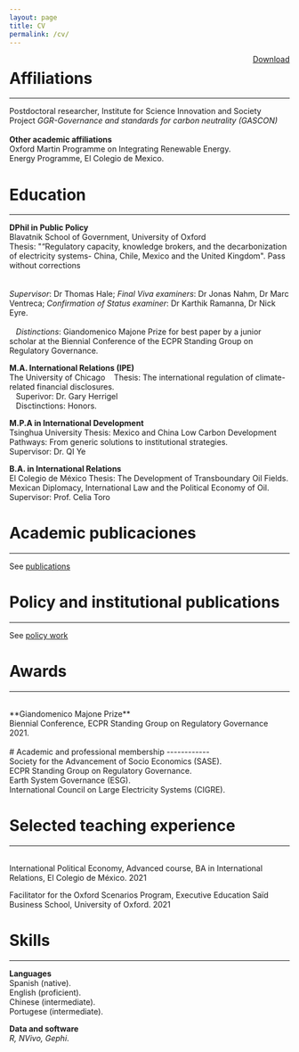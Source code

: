 ```yaml
---
layout: page
title: CV
permalink: /cv/
---
```

<a href="/assets/V_CV_072021.pdf" style="float: right;">Download</a>

# Affiliations
------------
Postdoctoral researcher, Institute for Science Innovation and Society <br />
Project _GGR-Governance and standards for carbon neutrality (GASCON)_ <br />
<br />
**Other academic affiliations**<br />
Oxford Martin Programme on Integrating Renewable Energy.<br />
Energy Programme, El Colegio de Mexico.

# Education
------------
**DPhil in Public Policy**<br />
Blavatnik School of Government, University of Oxford
<br />
Thesis: "“Regulatory capacity, knowledge brokers, and the decarbonization of electricity systems- China, Chile, Mexico and the United Kingdom". Pass without corrections<br />
<br />
<br />
_Supervisor_: Dr Thomas Hale; _Final Viva examiners_: Dr Jonas Nahm, Dr Marc Ventreca; _Confirmation of Status examiner_: Dr Karthik Ramanna, Dr Nick Eyre.
<br />
<br />
&nbsp;&nbsp;&nbsp;_Distinctions_: Giandomenico Majone Prize for best paper by a junior scholar at the Biennial Conference of the ECPR Standing Group on Regulatory Governance.

**M.A. International Relations (IPE)**<br />
The University of Chicago
&nbsp;&nbsp;&nbsp;Thesis: The international regulation of climate-related financial disclosures. <br />
&nbsp;&nbsp;&nbsp;Superivor: Dr. Gary Herrigel<br />
&nbsp;&nbsp;&nbsp;Disctinctions: Honors.<br />

**M.P.A in International Development**<br />
Tsinghua University
Thesis: Mexico and China Low Carbon Development Pathways: From generic solutions to institutional strategies. <br />
Supervisor: Dr. QI Ye<br />

**B.A. in International Relations**<br />
El Colegio de México
Thesis: The Development of Transboundary Oil Fields. Mexican Diplomacy, International Law and the Political Economy of Oil. <br />
Supervisor: Prof. Celia Toro<br />

# Academic publicaciones
------------
See [publications](/publications/)
<br />

# Policy and institutional publications
------------
See [policy work](/policy/)
<br />

# Awards
------------
<br />
**Giandomenico Majone Prize**<br />
Biennial Conference, ECPR Standing Group on Regulatory Governance<br />
2021.<br />

<br />
# Academic and professional membership
------------
<br />
Society for the Advancement of Socio Economics (SASE).<br />
ECPR Standing Group on Regulatory Governance. <br />
Earth System Governance (ESG).<br />
International Council on Large Electricity Systems (CIGRE).<br />

# Selected teaching experience
------------
<br />
International Political Economy, Advanced course, BA in International Relations, El Colegio de México. 2021 <br />

Facilitator for the Oxford Scenarios Program, Executive Education
Saïd Business School, University of Oxford. 2021 <br />

# Skills
------------
**Languages**<br />
Spanish (native).<br />
English (proficient). <br />
Chinese (intermediate). <br />
Portugese (intermediate). <br />

**Data and software**<br />
_R, NVivo, Gephi_.
